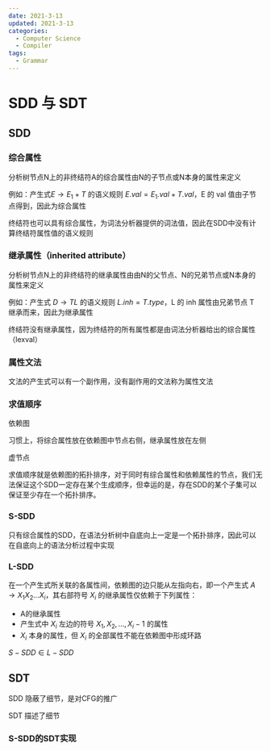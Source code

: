 ```yaml
---
date: 2021-3-13
updated: 2021-3-13
categories:
  - Computer Science
  - Compiler
tags:
  - Grammar
---
```


# SDD 与 SDT

## SDD

### 综合属性

分析树节点N上的非终结符A的综合属性由N的子节点或N本身的属性来定义

例如：产生式$E\rightarrow E_1+T$ 的语义规则 $E.val=E_1.val+T.val$，E 的 val 值由子节点得到，因此为综合属性

终结符也可以具有综合属性，为词法分析器提供的词法值，因此在SDD中没有计算终结符属性值的语义规则

### 继承属性（inherited attribute）

分析树节点N上的非终结符的继承属性由由N的父节点、N的兄弟节点或N本身的属性来定义

例如：产生式 $D\rightarrow TL$ 的语义规则 $L.inh=T.type$，L 的 inh 属性由兄弟节点 T 继承而来，因此为继承属性

终结符没有继承属性，因为终结符的所有属性都是由词法分析器给出的综合属性（lexval）

### 属性文法

文法的产生式可以有一个副作用，没有副作用的文法称为属性文法

### 求值顺序

依赖图

习惯上，将综合属性放在依赖图中节点右侧，继承属性放在左侧

虚节点

求值顺序就是依赖图的拓扑排序，对于同时有综合属性和依赖属性的节点，我们无法保证这个SDD一定存在某个生成顺序，但幸运的是，存在SDD的某个子集可以保证至少存在一个拓扑排序。

### S-SDD

只有综合属性的SDD，在语法分析树中自底向上一定是一个拓扑排序，因此可以在自底向上的语法分析过程中实现

### L-SDD

在一个产生式所关联的各属性间，依赖图的边只能从左指向右，即一个产生式 $A\rightarrow X_1X_2\ldots X_i$，其右部符号 $X_i$ 的继承属性仅依赖于下列属性：

- A的继承属性
- 产生式中 $X_i$ 左边的符号 $X_1,X_2,\ldots,X_i-1$ 的属性
- $X_i$ 本身的属性，但 $X_i$ 的全部属性不能在依赖图中形成环路

$S-SDD \in L-SDD$

## SDT

SDD 隐蔽了细节，是对CFG的推广

SDT 描述了细节

### S-SDD的SDT实现
